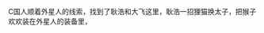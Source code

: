 C国人顺着外星人的线索，找到了耿浩和大飞这里，耿浩一招狸猫换太子，把猴子欢欢装在外星人的装备里，





<!--stackedit_data:
eyJoaXN0b3J5IjpbLTY5NDIyMjYzNiwxODEyMTcwMzU0XX0=
-->